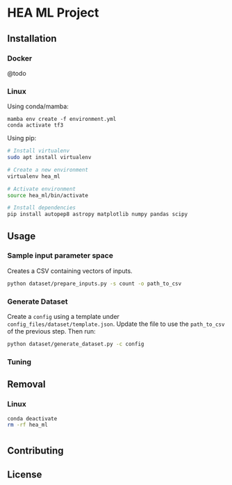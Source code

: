 # HEA ML Project

[comment]: <> (Foobar is a Python library for dealing with word pluralization.)

## Installation

### Docker
@todo

### Linux
Using conda/mamba:
```
mamba env create -f environment.yml
conda activate tf3
```

Using pip:
```bash
# Install virtualenv
sudo apt install virtualenv

# Create a new environment
virtualenv hea_ml

# Activate environment
source hea_ml/bin/activate

# Install dependencies
pip install autopep8 astropy matplotlib numpy pandas scipy
```

## Usage
### Sample input parameter space
Creates a CSV containing vectors of inputs.
```bash
python dataset/prepare_inputs.py -s count -o path_to_csv
```

### Generate Dataset
Create a `config` using a template under `config_files/dataset/template.json`. 
Update the file to use the `path_to_csv` of the previous step.
Then run:
```bash
python dataset/generate_dataset.py -c config
```

### Tuning



## Removal
### Linux
```bash
conda deactivate
rm -rf hea_ml
```
#

## Contributing

## License
[comment]: <> (MIThttps://choosealicense.com/licenses/mit/)
